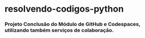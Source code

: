 # resolvendo-codigos-python

### Projeto Conclusão do Módulo de GitHub e Codespaces, utilizando também serviços de colaboração.